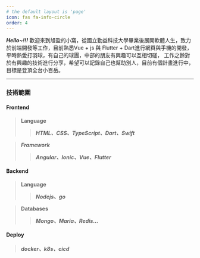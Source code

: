 ```yaml
---
# the default layout is 'page'
icon: fas fa-info-circle
order: 4
---
```


***Hello~!!!*** 歡迎來到旭盈的小窩，從國立勤益科技大學畢業後展開軟體人生，致力於前端開發等工作，目前熟悉Vue + js 與 Flutter + Dart進行網頁與手機的開發，平時熱愛打羽球，有自己的球團，中部的朋友有興趣可以互相切磋， 工作之餘對於有興趣的技術進行分享，希望可以記錄自己也幫助別人，目前有個計畫進行中，目標是登頂全台小百岳。

---------
### 技術範圍

#### Frontend
> **Language** 
>> ***HTML、CSS、TypeScript、Dart、Swift***

> ***Framework*** 
>>***Angular、Ionic、Vue、Flutter***

#### Backend
> **Language** 
>>***Nodejs、go***

> **Databases** 
>>***Mongo、Maria、Redis...***

#### Deploy
> ***docker、k8s、cicd***
